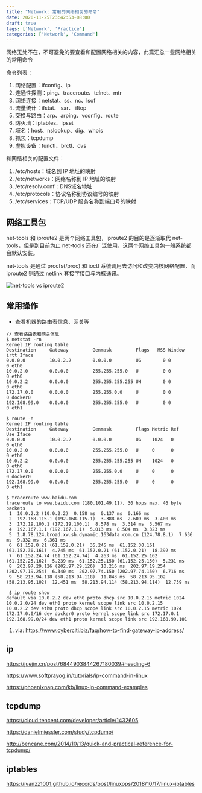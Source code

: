 ```yaml
---
title: "Network: 常用的网络相关的命令"
date: 2020-11-25T23:42:53+08:00
draft: true
tags: ['Network', 'Practice']
categories: ['Network', 'Command']
---
```


网络无处不在，不可避免的要查看和配置网络相关的内容，此篇汇总一些网络相关的常用命令

命令列表：

1. 网络配置：ifconfig、ip
2. 连通性探测：ping、traceroute、telnet、mtr
3. 网络连接：netstat、ss、nc、lsof
4. 流量统计：ifstat、 sar、 iftop
5. 交换与路由：arp、arping、vconfig、route
6. 防火墙：iptables、ipset
7. 域名：host、nslookup、dig、whois
8. 抓包：tcpdump
9. 虚拟设备：tunctl、brctl、ovs

和网络相关的配置文件：

1. /etc/hosts：域名到 IP 地址的映射
2. /etc/networks：网络名称到 IP 地址的映射
3. /etc/resolv.conf：DNS域名地址
4. /etc/protocols：协议名称到协议编号的映射
5. /etc/services：TCP/UDP 服务名称到端口号的映射

## 网络工具包

net-tools 和 iproute2 是两个网络工具包，iproute2 的目的是逐渐取代 net-tools，但是到目前为止 net-tools 还在广泛使用，这两个网络工具包一般系统都会默认安装。

net-tools 是通过 procfs(/proc) 和 ioctl 系统调用去访问和改变内核网络配置，而 iproute2 则通过 netlink 套接字接口与内核通讯。

![net-tools vs iproute2](/img/network/net-tools-vs-iproute2.png)

## 常用操作

- 查看机器的路由表信息、网关等

```shell
// 查看路由表和网关信息
$ netstat -rn
Kernel IP routing table
Destination     Gateway         Genmask         Flags   MSS Window  irtt Iface
0.0.0.0         10.0.2.2        0.0.0.0         UG        0 0          0 eth0
10.0.2.0        0.0.0.0         255.255.255.0   U         0 0          0 eth0
10.0.2.2        0.0.0.0         255.255.255.255 UH        0 0          0 eth0
172.17.0.0      0.0.0.0         255.255.0.0     U         0 0          0 docker0
192.168.99.0    0.0.0.0         255.255.255.0   U         0 0          0 eth1

$ route -n
Kernel IP routing table
Destination     Gateway         Genmask         Flags Metric Ref    Use Iface
0.0.0.0         10.0.2.2        0.0.0.0         UG    1024   0        0 eth0
10.0.2.0        0.0.0.0         255.255.255.0   U     0      0        0 eth0
10.0.2.2        0.0.0.0         255.255.255.255 UH    1024   0        0 eth0
172.17.0.0      0.0.0.0         255.255.0.0     U     0      0        0 docker0
192.168.99.0    0.0.0.0         255.255.255.0   U     0      0        0 eth1

$ traceroute www.baidu.com
traceroute to www.baidu.com (180.101.49.11), 30 hops max, 46 byte packets
 1  10.0.2.2 (10.0.2.2)  0.158 ms  0.137 ms  0.166 ms
 2  192.168.115.1 (192.168.115.1)  3.388 ms  2.609 ms  3.400 ms
 3  172.19.100.1 (172.19.100.1)  8.578 ms  3.314 ms  3.567 ms
 4  192.167.1.1 (192.167.1.1)  5.013 ms  8.504 ms  3.323 ms
 5  1.8.78.124.broad.xw.sh.dynamic.163data.com.cn (124.78.8.1)  7.636 ms  9.332 ms  6.361 ms
 6  61.152.0.21 (61.152.0.21)  35.245 ms  61.152.30.161 (61.152.30.161)  4.745 ms  61.152.0.21 (61.152.0.21)  18.392 ms
 7  61.152.24.74 (61.152.24.74)  4.263 ms  61.152.25.162 (61.152.25.162)  5.239 ms  61.152.25.150 (61.152.25.150)  5.231 ms
 8  202.97.29.126 (202.97.29.126)  10.216 ms  202.97.19.254 (202.97.19.254)  6.340 ms  202.97.74.150 (202.97.74.150)  6.716 ms
 9  58.213.94.118 (58.213.94.118)  11.843 ms  58.213.95.102 (58.213.95.102)  12.451 ms  58.213.94.114 (58.213.94.114)  12.739 ms

 $ ip route show
default via 10.0.2.2 dev eth0 proto dhcp src 10.0.2.15 metric 1024
10.0.2.0/24 dev eth0 proto kernel scope link src 10.0.2.15
10.0.2.2 dev eth0 proto dhcp scope link src 10.0.2.15 metric 1024
172.17.0.0/16 dev docker0 proto kernel scope link src 172.17.0.1
192.168.99.0/24 dev eth1 proto kernel scope link src 192.168.99.101
```

1. via: https://www.cyberciti.biz/faq/how-to-find-gateway-ip-address/

## ip

https://juejin.cn/post/6844903844267180039#heading-6

https://www.softprayog.in/tutorials/ip-command-in-linux

https://phoenixnap.com/kb/linux-ip-command-examples

## tcpdump

https://cloud.tencent.com/developer/article/1432605

https://danielmiessler.com/study/tcpdump/

http://bencane.com/2014/10/13/quick-and-practical-reference-for-tcpdump/

## iptables

https://ivanzz1001.github.io/records/post/linuxops/2018/10/17/linux-iptables
